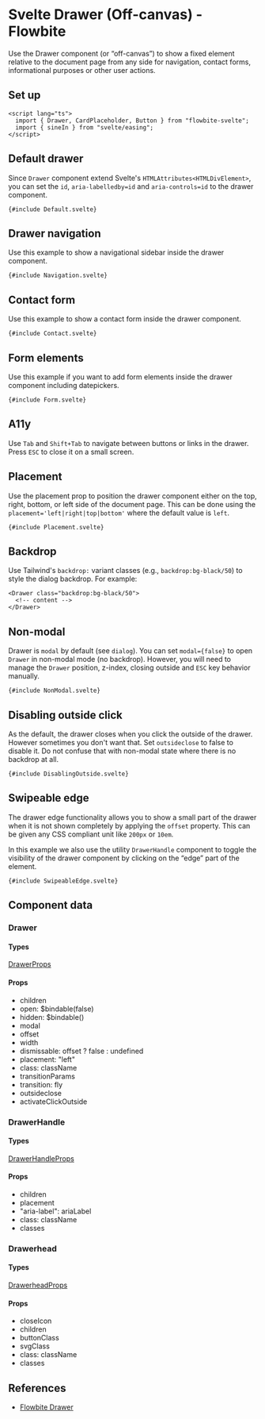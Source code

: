 # Svelte Drawer (Off-canvas) - Flowbite


<script lang="ts">
  import { CompoAttributesViewer, GitHubCompoLinks, toKebabCase } from '../../utils'
  import { Heading, P, A } from '$lib';
  const dirName = toKebabCase(component_title)
</script>

Use the Drawer component (or “off-canvas”) to show a fixed element relative to the document page from any side for navigation, contact forms, informational purposes or other user actions.

## Set up

```svelte
<script lang="ts">
  import { Drawer, CardPlaceholder, Button } from "flowbite-svelte";
  import { sineIn } from "svelte/easing";
</script>
```

## Default drawer

Since `Drawer` component extend Svelte's `HTMLAttributes<HTMLDivElement>`, you can set the `id`, `aria-labelledby=id` and `aria-controls=id` to the drawer component.

```svelte
{#include Default.svelte}
```

## Drawer navigation

Use this example to show a navigational sidebar inside the drawer component.

```svelte
{#include Navigation.svelte}
```

## Contact form

Use this example to show a contact form inside the drawer component.

```svelte
{#include Contact.svelte}
```

## Form elements

Use this example if you want to add form elements inside the drawer component including datepickers.

```svelte
{#include Form.svelte}
```

## A11y

Use `Tab` and `Shift+Tab` to navigate between buttons or links in the drawer. Press `ESC` to close it on a small screen.

## Placement

Use the placement prop to position the drawer component either on the top, right, bottom, or left side of the document page. This can be done using the `placement='left|right|top|bottom'` where the default value is `left`.

```svelte
{#include Placement.svelte}
```

## Backdrop

Use Tailwind's `backdrop:` variant classes (e.g., `backdrop:bg-black/50`) to style the dialog backdrop. For example:

```svelte
<Drawer class="backdrop:bg-black/50">
  <!-- content -->
</Drawer>
```

## Non-modal

Drawer is `modal` by default (see `dialog`). You can set `modal={false}` to open `Drawer` in non-modal mode (no backdrop). However, you will need to manage the `Drawer` position, z-index, closing outside and `ESC` key behavior manually.

```svelte
{#include NonModal.svelte}
```

## Disabling outside click

As the default, the drawer closes when you click the outside of the drawer. However sometimes you don't want that. Set `outsideclose` to false to disable it. Do not confuse that with non-modal state where there is no backdrop at all.

```svelte
{#include DisablingOutside.svelte}
```

## Swipeable edge

The drawer edge functionality allows you to show a small part of the drawer when it is not shown completely by applying the `offset` property. This can be given any CSS compliant unit like `200px` or `10em`.

In this example we also use the utility `DrawerHandle` component to toggle the visibility of the drawer component by clicking on the “edge” part of the element.

```svelte
{#include SwipeableEdge.svelte}
```

## Component data

### Drawer

#### Types

[DrawerProps](https://github.com/themesberg/flowbite-svelte/blob/main/src/lib/types.ts#L579)

#### Props

- children
- open: $bindable(false)
- hidden: $bindable()
- modal
- offset
- width
- dismissable: offset ? false : undefined
- placement: "left"
- class: className
- transitionParams
- transition: fly
- outsideclose
- activateClickOutside

### DrawerHandle

#### Types

[DrawerHandleProps](https://github.com/themesberg/flowbite-svelte/blob/main/src/lib/types.ts#L587)

#### Props

- children
- placement
- "aria-label": ariaLabel
- class: className
- classes

### Drawerhead

#### Types

[DrawerheadProps](https://github.com/themesberg/flowbite-svelte/blob/main/src/lib/types.ts#L589)

#### Props

- closeIcon
- children
- buttonClass
- svgClass
- class: className
- classes


## References

- [Flowbite Drawer](https://flowbite.com/docs/components/drawer/)


